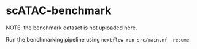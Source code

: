 # scATAC-benchmark

NOTE: the benchmark dataset is not uploaded here.

Run the benchmarking pipeline using `nextflow run src/main.nf -resume`.
